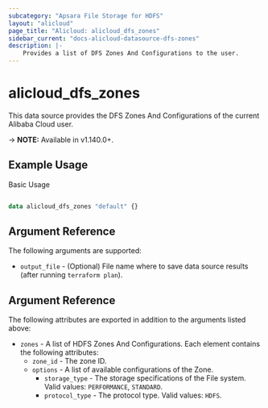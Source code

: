 ```yaml
---
subcategory: "Apsara File Storage for HDFS"
layout: "alicloud"
page_title: "Alicloud: alicloud_dfs_zones"
sidebar_current: "docs-alicloud-datasource-dfs-zones"
description: |-
    Provides a list of DFS Zones And Configurations to the user.
---
```


# alicloud\_dfs\_zones

This data source provides the DFS Zones And Configurations of the current Alibaba Cloud user.

-> **NOTE:** Available in v1.140.0+.

## Example Usage

Basic Usage

```terraform

data alicloud_dfs_zones "default" {}
```

## Argument Reference

The following arguments are supported:

* `output_file` - (Optional) File name where to save data source results (after running `terraform plan`).


## Argument Reference

The following attributes are exported in addition to the arguments listed above:

* `zones` - A list of HDFS Zones And Configurations. Each element contains the following attributes:
    * `zone_id` - The zone ID.
    * `options` -  A list of available configurations of the Zone.
      * `storage_type` - The storage specifications of the File system. Valid values: `PERFORMANCE`, `STANDARD`.
      * `protocol_type` - The protocol type. Valid values: `HDFS`.
